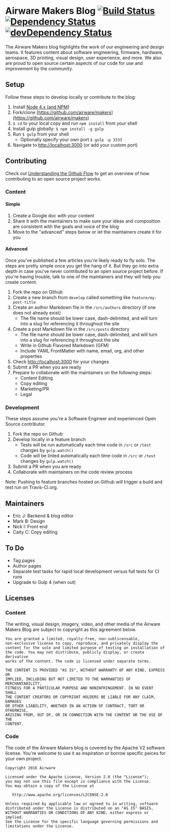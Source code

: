 Airware Makers Blog [![Build Status](https://travis-ci.org/airware/makers.svg?branch=master)](https://travis-ci.org/airware/makers) [![Dependency Status](https://david-dm.org/airware/makers.svg)](https://david-dm.org/airware/makers) [![devDependency Status](https://david-dm.org/airware/makers/dev-status.svg)](https://david-dm.org/airware/makers#info=devDependencies)
===================

The Airware Makers blog highlights the work of our engineering and design teams. It features content about software engineering, firmware, hardware, aerospace, 3D printing, visual design, user experience, and more. We also are proud to open source certain aspects of our code for use and improvement by the community.


Setup
-----

Follow these steps to develop locally or contribute to the blog:

1. Install [Node 4.x (and NPM)](https://nodejs.org/en/)
2. Fork/clone [https://github.com/airware/makers](https://github.com/airware/makers)
3. `$ cd` to your local copy and run `npm install` from your shell
4. Install gulp globally: `$ npm install -g gulp`
5. Run `$ gulp` from your shell
	* Optionally specify your own port `$ gulp -p 3333`
6. Navigate to [http://localhost:3000](http://localhost:3000) (or add your custom port)


Contributing
------------

Check out [Understanding the Github Flow](https://guides.github.com/introduction/flow/) to get an overview of how contributing to an open source project works.

### Content

#### Simple

1. Create a Google doc with your content
2. Share it with the maintainers to make sure your ideas and composition are consistent with the goals and voice of the blog
3. Move to the "advanced" steps below or let the maintainers create it for you


#### Advanced

Once you've published a few articles you're likely ready to fly solo. The steps are pretty simple once you get the hang of it. But they go into extra depth in case you've never contributed to an open source project before. If you're having trouble, talk to one of the maintainers and they will help you create content.

1. Fork the repo on Github
2. Create a new branch from `develop` called something like `feature/my-post-title`
3. Create an author Markdown file in the `/src/authors` directory (if one does not already exist)
	* The file name should be lower case, dash-delimited, and will turn into a slug for referencing it throughout the site
4. Create a post Markdown file in the `/src/posts` directory
	* The file name should be lower case, dash-delimited, and will turn into a slug for referencing it throughout the site
	* Write in Github Flavored Markdown (GFM)
	* Include YAML FrontMatter with name, email, org, and other properties
5. Check [http://localhost:3000](http://localhost:3000) for your changes
6. Submit a PR when you are ready
7. Prepare to collaborate with the maintainers on the following steps:
	* Content Editing
	* Copy editing
	* Marketing/PR
	* Legal


### Development

These steps assume you're a Software Engineer and experienced Open Source contributor.

1. Fork the repo on Github
2. Develop locally in a feature branch
	* Tests will be run automatically each time code in `/src` or `/test` changes by `gulp.watch()`
	* Code will be linted automatically each time code in `/src` or `/test` changes by `gulp.watch()`
3. Submit a PR when you are ready
4. Collaborate with maintainers on the code review process

Note: Pushing to feature branches hosted on Github will trigger a build and test run on Travis-CI.org.


Maintainers
-----------

* Eric J: Backend & blog editor
* Mark B: Design
* Nick I: Front end
* Caity C: Copy editing


To Do
-----

* Tag pages
* Author pages
* Separate test tasks for rapid local development versus full tests for CI runs
* Upgrade to Gulp 4 (when out)

Licenses
--------

### Content

The writing, visual design, imagery, video, and other media of the Airware Makers Blog are subject to copyright as this agreement below.

```
You are granted a limited, royalty-free, non-sublicensable,
non-exclusive license to copy, reproduce, and privately display the
content for the sole and limited purpose of testing an installation of
the code. You may not distribute, publicly display, or create derivative
works of the content. The code is licensed under separate terms.

THE CONTENT IS PROVIDED "AS IS", WITHOUT WARRANTY OF ANY KIND, EXPRESS OR
IMPLIED, INCLUDING BUT NOT LIMITED TO THE WARRANTIES OF MERCHANTABILITY,
FITNESS FOR A PARTICULAR PURPOSE AND NONINFRINGEMENT. IN NO EVENT SHALL
THE CONTENT CREATORS OR COPYRIGHT HOLDERS BE LIABLE FOR ANY CLAIM, DAMAGES
OR OTHER LIABILITY, WHETHER IN AN ACTION OF CONTRACT, TORT OR OTHERWISE,
ARISING FROM, OUT OF, OR IN CONNECTION WITH THE CONTENT OR THE USE OF THE
CONTENT.
```


### Code

The code of the Airware Makers blog is covered by the Apache V2 software license. You're welcome to use it as inspiration or borrow specific peices for your own project.

```
Copyright 2016 Airware

Licensed under the Apache License, Version 2.0 (the "License");
you may not use this file except in compliance with the License.
You may obtain a copy of the License at

   http://www.apache.org/licenses/LICENSE-2.0

Unless required by applicable law or agreed to in writing, software
distributed under the License is distributed on an "AS IS" BASIS,
WITHOUT WARRANTIES OR CONDITIONS OF ANY KIND, either express or implied.
See the License for the specific language governing permissions and
limitations under the License.
```
